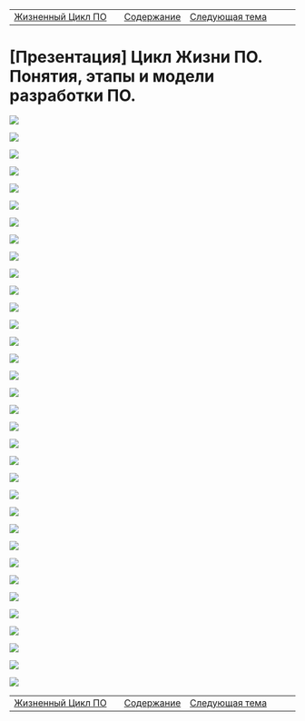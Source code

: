 <table style="width: 100%;">
<tr><td style="width: 40%;">
<a href="./t1l1.md">Жизненный Цикл ПО</a></td>
<td style="width: 20%;">
<a href="../../README.md">Содержание</a></td>
<td style="width: 40%;">
<a href="../t2/t2l1.md">Следующая тема</a></td>
<tr></table>

# [Презентация] Цикл Жизни ПО. Понятия, этапы и модели разработки ПО. 

![](../../img/t1/1.png)

![](../../img/t1/2.png)

![](../../img/t1/3.png)

![](../../img/t1/4.png)

![](../../img/t1/5.png)

![](../../img/t1/6.png)

![](../../img/t1/7.png)

![](../../img/t1/8.png)

![](../../img/t1/10.png)

![](../../img/t1/11.png)

![](../../img/t1/12.png)

![](../../img/t1/13.png)

![](../../img/t1/14.png)

![](../../img/t1/15.png)

![](../../img/t1/16.png)

![](../../img/t1/17.png)

![](../../img/t1/18.png)

![](../../img/t1/19.png)

![](../../img/t1/20.png)

![](../../img/t1/21.png)

![](../../img/t1/22.png)

![](../../img/t1/23.png)

![](../../img/t1/24.png)

![](../../img/t1/25.png)

![](../../img/t1/26.png)

![](../../img/t1/27.png)

![](../../img/t1/28.png)

![](../../img/t1/29.png)

![](../../img/t1/30.png)

![](../../img/t1/31.png)

![](../../img/t1/32.png)

![](../../img/t1/33.png)

![](../../img/t1/34.png)

![](../../img/t1/35.png)

<table style="width: 100%;">
<tr><td style="width: 40%;">
<a href="./t1l1.md">Жизненный Цикл ПО</a></td>
<td style="width: 20%;">
<a href="../../README.md">Содержание</a></td>
<td style="width: 40%;">
<a href="../t2/t2l1.md">Следующая тема</a></td>
<tr></table>